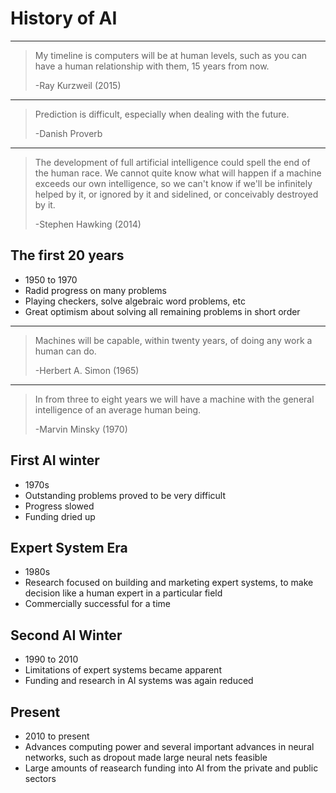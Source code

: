History of AI
=============

---

> My timeline is computers will be at human levels, such as you can have a human relationship with them, 15 years from now.
>
> -Ray Kurzweil (2015)

---

> Prediction is difficult, especially when dealing with the future.
> 
> -Danish Proverb

---

> The development of full artificial intelligence could spell the end of the human race. We cannot quite know what will happen if a machine exceeds our own intelligence, so we can't know if we'll be infinitely helped by it, or ignored by it and sidelined, or conceivably destroyed by it. 
> 
> -Stephen Hawking (2014)

The first 20 years
------------------

- 1950 to 1970
- Radid progress on many problems
- Playing checkers, solve algebraic word problems, etc
- Great optimism about solving all remaining problems in short order

---

> Machines will be capable, within twenty years, of doing any work a human can do.
>
> -Herbert A. Simon (1965)

---

> In from three to eight years we will have a machine with the general intelligence of an average human being.
>
> -Marvin Minsky (1970)

First AI winter
---------------

- 1970s
- Outstanding problems proved to be very difficult
- Progress slowed
- Funding dried up

Expert System Era
-----------------

- 1980s
- Research focused on building and marketing expert systems, to make decision like a human expert in a particular field
- Commercially successful for a time

Second AI Winter
----------------

- 1990 to 2010
- Limitations of expert systems became apparent
- Funding and research in AI systems was again reduced

Present
-------

- 2010 to present
- Advances computing power and several important advances in neural networks, such as dropout made large neural nets feasible
- Large amounts of reasearch funding into AI from the private and public sectors
